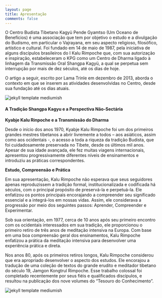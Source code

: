 ```yaml
---
layout: page
title: Apresentação
comments: false
---
```


O Centro Budista Tibetano Kagyü Pende Gyamtso (Um Oceano de Benefícios) é uma associação que tem por objetivo o estudo e a divulgação do Budismo, em particular o Vajrayana, em seu aspecto religioso, filosófico, artístico e cultural. Foi fundado em 14 de maio de 1987, pela iniciativa de alguns discípulos brasileiros do I Kalu Rimpoche que, com sua autorização e inspiração, estabeleceram o KPG como um Centro de Dharma ligado à linhagem da Transmissão Oral Shangpa Kagyü, a qual se perpetua sem interrupção por mais de dez séculos, até os dias de hoje.

O artigo a seguir, escrito por Lama Trinle em dezembro de 2013, aborda o contexto em que se inserem as atividades desenvolvidas no Centro, desde sua fundação até os dias atuais.


![jekyll template mediumish]({{site.baseurl}}/assets/images/theme1.jpg)


#### A Tradição Shangpa Kagyu e a Perspectiva Não-Sectária

**Kyabje Kalu Rinpoche e a Transmissão do Dharma**

Desde o início dos anos 1970, Kyabje Kalu Rimpoche foi um dos primeiros grandes mestres tibetanos a abrir livremente a todos – aos asiáticos, assim como aos ocidentais -, o acesso a toda a riqueza da tradição Budista, que foi cuidadosamente preservada no Tibete, desde os últimos mil anos. Apesar de sua idade avançada, ele fez muitas viagens internacionais, apresentou progressivamente diferentes níveis de ensinamentos e introduziu as práticas correspondentes.

**Estudo, Compreensão e Prática**

Em sua apresentação, Kalu Rimpoche não esperava que seus seguidores apenas reproduzissem a tradição formal, institucionalizada e codificada há séculos, com o principal propósito de preservá-la e perpetuá-la. Ele enfatizou os pontos principais encorajando a compreender seu significado essencial e a integrá-los em nossas vidas. Assim, ele considerava a progressão por meio dos seguintes passos: Aprender, Compreender e Experimentar.

Sob sua orientação, em 1977, cerca de 10 anos após seu primeiro encontro com os ocidentais interessados em sua tradição, ele proporcionou o primeiro retiro de três anos de meditação intensiva na Europa. Com base em uma boa compreensão geral dos ensinamentos, Kalu Rimpoche enfatizou a prática da meditação intensiva para desenvolver uma experiência prática e direta.

Nos anos 80, após os primeiros retiros longos, Kalu Rimpoche considerou que era apropriado desenvolver o aspecto dos estudos. Ele encorajou a tradução de uma coleção de textos do grande erudito e meditador tibetano do século 19, Jamgon Kongtrul Rimpoche. Esse trabalho colossal foi completado recentemente por seus fiéis e qualificados discípulos, e resultou na publicação dos nove volumes do “Tesouro do Conhecimento”.



![jekyll template mediumish]({{site.baseurl}}/assets/images/theme1.jpg)
